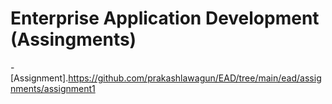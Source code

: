 # Enterprise Application Development (Assingments)
-[Assignment].https://github.com/prakashlawagun/EAD/tree/main/ead/assignments/assignment1

